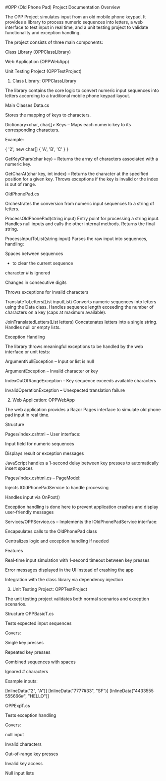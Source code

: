 #OPP (Old Phone Pad) Project Documentation
Overview

The OPP Project simulates input from an old mobile phone keypad. It provides a library to process numeric sequences into letters, a web interface to test input in real time, and a unit testing project to validate functionality and exception handling.

The project consists of three main components:

Class Library (OPPClassLibrary)

Web Application (OPPWebApp)

Unit Testing Project (OPPTestProject)

1. Class Library: OPPClassLibrary

The library contains the core logic to convert numeric input sequences into letters according to a traditional mobile phone keypad layout.

Main Classes
Data.cs

Stores the mapping of keys to characters.

Dictionary<char, char[]> Keys – Maps each numeric key to its corresponding characters.

Example:

{ '2', new char[] { 'A', 'B', 'C' } }


GetKeyChars(char key) – Returns the array of characters associated with a numeric key.

GetCharAt(char key, int index) – Returns the character at the specified position for a given key. Throws exceptions if the key is invalid or the index is out of range.

OldPhonePad.cs

Orchestrates the conversion from numeric input sequences to a string of letters.

ProcessOldPhonePad(string input)
Entry point for processing a string input. Handles null inputs and calls the other internal methods. Returns the final string.

ProcessInputToList(string input)
Parses the raw input into sequences, handling:

Spaces between sequences

* to clear the current sequence

character # is ignored

Changes in consecutive digits

Throws exceptions for invalid characters

TranslateToLetters(List<string> inputList)
Converts numeric sequences into letters using the Data class. Handles sequence length exceeding the number of characters on a key (caps at maximum available).

JoinTranslatedLetters(List<char> letters)
Concatenates letters into a single string. Handles null or empty lists.

Exception Handling

The library throws meaningful exceptions to be handled by the web interface or unit tests:

ArgumentNullException – Input or list is null

ArgumentException – Invalid character or key

IndexOutOfRangeException – Key sequence exceeds available characters

InvalidOperationException – Unexpected translation failure

2. Web Application: OPPWebApp

The web application provides a Razor Pages interface to simulate old phone pad input in real time.

Structure

Pages/Index.cshtml – User interface:

Input field for numeric sequences

Displays result or exception messages

JavaScript handles a 1-second delay between key presses to automatically insert spaces

Pages/Index.cshtml.cs – PageModel:

Injects IOldPhonePadService to handle processing

Handles input via OnPost()

Exception handling is done here to prevent application crashes and display user-friendly messages

Services/OPPService.cs – Implements the IOldPhonePadService interface:

Encapsulates calls to the OldPhonePad class

Centralizes logic and exception handling if needed

Features

Real-time input simulation with 1-second timeout between key presses

Error messages displayed in the UI instead of crashing the app

Integration with the class library via dependency injection

3. Unit Testing Project: OPPTestProject

The unit testing project validates both normal scenarios and exception scenarios.

Structure
OPPBasicT.cs

Tests expected input sequences

Covers:

Single key presses

Repeated key presses

Combined sequences with spaces

Ignored # characters

Example inputs:

[InlineData("2", "A")]
[InlineData("7777#33", "SF")]
[InlineData("4433555 555666#", "HELLO")]

OPPExpT.cs

Tests exception handling

Covers:

null input

Invalid characters

Out-of-range key presses

Invalid key access

Null input lists
